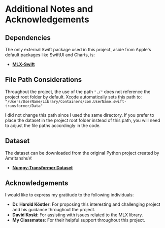 # Additional Notes and Acknowledgements

## Dependencies

The only external Swift package used in this project, aside from Apple's default packages like SwiftUI and Charts, is:

- [**MLX-Swift**](https://github.com/ml-explore/mlx-swift)

## File Path Considerations

Throughout the project, the use of the path `"./"` does not reference the project root folder by default. Xcode automatically sets this path to: 
`"/Users/UserName/Library/Containers/com.UserName.swift-transformer/Data"`

I did not change this path since I used the same directory. If you prefer to place the dataset in the project root folder instead of this path, you will need to adjust the file paths accordingly in the code.

## Dataset

The dataset can be downloaded from the original Python project created by AmritanshuV:

- [**Numpy-Transformer Dataset**](https://github.com/AmritanshuV/Numpy-Transformer)

## Acknowledgements

I would like to express my gratitude to the following individuals:

- **Dr. Harold Köstler**: For proposing this interesting and challenging project and his guidance throughout the project.
- **David Koski**: For assisting with issues related to the MLX library.
- **My Classmates**: For their helpful support throughout this project.
